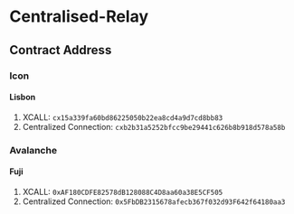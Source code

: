 # Centralised-Relay

## Contract Address

### Icon

#### Lisbon

1. XCALL: `cx15a339fa60bd86225050b22ea8cd4a9d7cd8bb83`
2. Centralized Connection: `cxb2b31a5252bfcc9be29441c626b8b918d578a58b`

### Avalanche

#### Fuji

1. XCALL: `0xAF180CDFE82578dB128088C4D8aa60a38E5CF505`
2. Centralized Connection: `0x5FbDB2315678afecb367f032d93F642f64180aa3`
